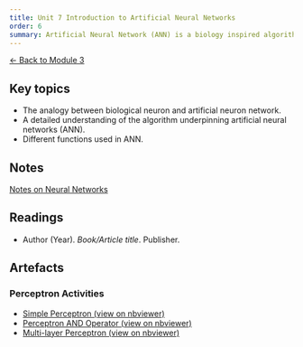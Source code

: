 ```yaml
---
title: Unit 7 Introduction to Artificial Neural Networks
order: 6
summary: Artificial Neural Network (ANN) is a biology inspired algorithm that, like animal brain, can learn from the environment and adapt itself to make more correct decisions. At present, ANN and its variant algorithm is used widely in different areas of our lives, from marketing to automation. ANN is a key driver for the industry 4.0 revolution, where machines are making decisions with minimal or no human interactions.
---
```


[← Back to Module 3](./)

## Key topics
- The analogy between biological neuron and artificial neuron network.
- A detailed understanding of the algorithm underpinning artificial neural networks (ANN).
- Different functions used in ANN.

## Notes
[Notes on Neural Networks](../../artefacts/module-3/unit-7-notes-on-neural-networks.md)

## Readings
- Author (Year). *Book/Article title*. Publisher.

## Artefacts

### Perceptron Activities
- [Simple Perceptron (view on nbviewer)](https://nbviewer.org/github/sarahethompson/eportfolio/blob/main/artefacts/module-3/unit-7-simple-perceptron.ipynb)
- [Perceptron AND Operator (view on nbviewer)](https://nbviewer.org/github/sarahethompson/eportfolio/blob/main/artefacts/module-3/unit-7-perceptron-and-operator.ipynb)
- [Multi-layer Perceptron (view on nbviewer)](https://nbviewer.org/github/sarahethompson/eportfolio/blob/fb5db3d9d76c34c1881bac19de25e197ffd028e5/artefacts/module-3/unit-7-ml-perceptron.ipynb)
